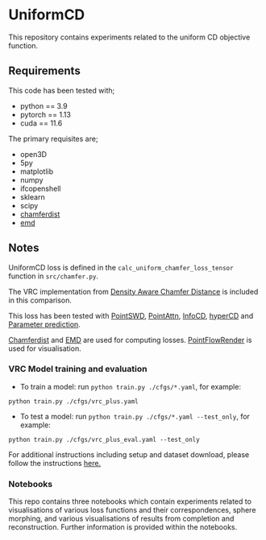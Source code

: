 # UniformCD


This repository contains experiments related to the uniform CD objective function.


## Requirements

This code has been tested with;
- python == 3.9
- pytorch == 1.13
- cuda == 11.6

The primary requisites are;
- open3D
- 5py
- matplotlib
- numpy
- ifcopenshell
- sklearn
- scipy
- [chamferdist](https://github.com/krrish94/chamferdist)
- [emd](https://github.com/Colin97/MSN-Point-Cloud-Completion/tree/master/emd)

## Notes

UniformCD loss is defined in the `calc_uniform_chamfer_loss_tensor` function in `src/chamfer.py`. 

The VRC implementation from [Density Aware Chamfer Distance](https://github.com/wutong16/Density_aware_Chamfer_Distance) is included in this comparison.

This loss has been tested with [PointSWD](https://github.com/VinAIResearch/PointSWD), [PointAttn](https://github.com/ohhhyeahhh/PointAttN), [InfoCD](https://github.com/Zhang-VISLab/NeurIPS2023-InfoCD), [hyperCD](https://github.com/Zhang-VISLab/HyperCD) and [Parameter prediction](https://github.com/haritha-j/industrial-facility-relationships).

[Chamferdist](https://github.com/krrish94/chamferdist) and [EMD](https://github.com/Colin97/MSN-Point-Cloud-Completion/tree/master/emd) are used for computing losses. [PointFlowRender](https://github.com/zekunhao1995/PointFlowRenderer) is used for visualisation.



### VRC Model training and evaluation
  + To train a model: run `python train.py ./cfgs/*.yaml`, for example:
```
python train.py ./cfgs/vrc_plus.yaml
```
  + To test a model: run `python train.py ./cfgs/*.yaml --test_only`, for example:
```
python train.py ./cfgs/vrc_plus_eval.yaml --test_only
```

For additional instructions including setup and dataset download, please follow the instructions [here.](Density_aware_Chamfer_Distance/README.md) 

### Notebooks

This repo contains three notebooks which contain experiments related to visualisations of various loss functions and their correspondences, sphere morphing, and various visualisations of results from completion and reconstruction. Further information is provided within the notebooks.
